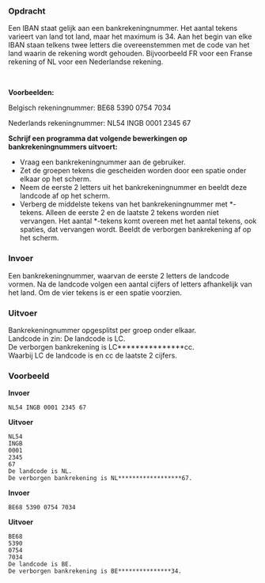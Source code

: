 ### Opdracht
Een IBAN staat gelijk aan een bankrekeningnummer. Het aantal tekens varieert van land tot land, maar het maximum is 34. Aan het begin van elke IBAN staan telkens twee letters die overeenstemmen met de code van het land waarin de rekening wordt gehouden. Bijvoorbeeld FR voor een Franse rekening of NL voor een Nederlandse rekening. 

<br/>

**Voorbeelden:**   

Belgisch rekeningnummer: BE68 5390 0754 7034

Nederlands rekeningnummer: NL54 INGB 0001 2345 67

**Schrijf een programma dat volgende bewerkingen op bankrekeningnummers uitvoert:**
* Vraag een bankrekeningnummer aan de gebruiker.
* Zet de groepen tekens die gescheiden worden door een spatie onder elkaar op het scherm.
* Neem de eerste 2 letters uit het bankrekeningnummer en beeldt deze landcode af op het scherm. <span style="color:white">negeer invoer, uitvoer, voorbeelden</span>
* Verberg de middelste tekens van het bankrekeningnummer met *-tekens. Alleen de eerste 2 en de laatste 2 tekens worden niet vervangen. Het aantal *-tekens komt overeen met het aantal tekens, ook spaties, dat vervangen wordt. Beeldt de verborgen bankrekening af op het scherm.
<span style="color:white"> Zet de code in een functie en handel exceptions af</span>

### Invoer

Een bankrekeningnummer, waarvan de eerste 2 letters de landcode vormen. Na de landcode volgen een aantal cijfers of letters afhankelijk van het land. Om de vier tekens is er een spatie voorzien.

### Uitvoer

Bankrekeningnummer opgesplitst per groep onder elkaar.  
Landcode in zin: De landcode is LC.  
De verborgen bankrekening is LC***************cc.  
Waarbij LC de landcode is en cc de laatste 2 cijfers.

### Voorbeeld

**Invoer**
    
    NL54 INGB 0001 2345 67
    
**Uitvoer**

    NL54  
    INGB  
    0001  
    2345  
    67  
    De landcode is NL.
    De verborgen bankrekening is NL******************67.

**Invoer**

    BE68 5390 0754 7034  

**Uitvoer**

    BE68   
    5390  
    0754  
    7034  
    De landcode is BE.
    De verborgen bankrekening is BE***************34.
    
    
   
